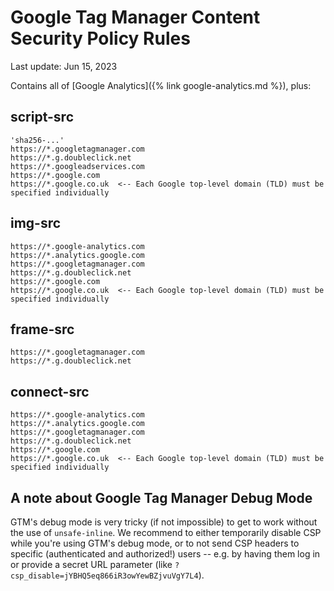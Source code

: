 # Google Tag Manager Content Security Policy Rules

Last update: Jun 15, 2023

Contains all of [Google Analytics]({% link google-analytics.md %}), plus:

## script-src
```
'sha256-...'
https://*.googletagmanager.com
https://*.g.doubleclick.net
https://*.googleadservices.com
https://*.google.com
https://*.google.co.uk  <-- Each Google top-level domain (TLD) must be specified individually
```

## img-src
```
https://*.google-analytics.com
https://*.analytics.google.com
https://*.googletagmanager.com
https://*.g.doubleclick.net
https://*.google.com
https://*.google.co.uk  <-- Each Google top-level domain (TLD) must be specified individually
```

## frame-src
```
https://*.googletagmanager.com
https://*.g.doubleclick.net
```

## connect-src
```
https://*.google-analytics.com
https://*.analytics.google.com
https://*.googletagmanager.com
https://*.g.doubleclick.net
https://*.google.com
https://*.google.co.uk  <-- Each Google top-level domain (TLD) must be specified individually
```

## A note about Google Tag Manager Debug Mode

GTM's debug mode is very tricky (if not impossible) to get to work without the use of `unsafe-inline`.
We recommend to either temporarily disable CSP while you're using GTM's debug mode, or to not send
CSP headers to specific (authenticated and authorized!) users -- e.g. by having them log in or provide
a secret URL parameter (like `?csp_disable=jYBHQ5eq866iR3owYewBZjvuVgY7L4`).
